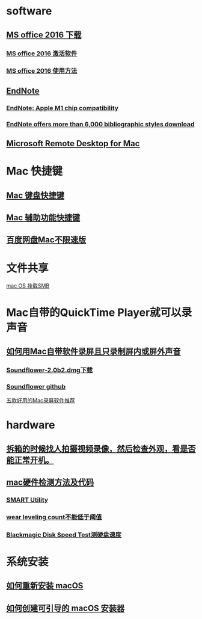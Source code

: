 # software
## [MS office 2016 下载](https://pan.baidu.com/s/1c1SRS7A)
### [MS office 2016 激活软件](https://beyondthe.top/soft/Office%20for%20Mac%202016%20License%20Installer.pkg)
### [MS office 2016 使用方法](http://www.chinamac.com/download/mac7059.html)

## [EndNote](http://libdb.csu.edu.cn/resdetail?rid=ENDNOTE)

### [EndNote: Apple M1 chip compatibility](https://support.clarivate.com/Endnote/s/article/EndNote-Apple-M1-chip-compatibility?language=en_US)

### [EndNote offers more than 6,000 bibliographic styles download](https://endnote.com/downloads/styles/)

## [Microsoft Remote Desktop for Mac](https://install.appcenter.ms/orgs/rdmacios-k2vy/apps/microsoft-remote-desktop-for-mac/distribution_groups/all-users-of-microsoft-remote-desktop-for-mac)

# Mac 快捷键

## [Mac 键盘快捷键](https://support.apple.com/zh-cn/HT201236)

## [Mac 辅助功能快捷键](https://support.apple.com/zh-cn/HT204434)

## [百度网盘Mac不限速版](https://github.com/CodeTips/BaiduNetdiskPlugin-macOS)

# 文件共享

[mac OS 挂载SMB](https://www.jianshu.com/p/4f785ae6c29c)


# Mac自带的QuickTime Player就可以录声音
## [如何用Mac自带软件录屏且只录制屏内或屏外声音](https://www.jianshu.com/p/a8600e490be4)
### [Soundflower-2.0b2.dmg下载](https://beyondthe.top/soft/Soundflower-2.0b2.dmg)
### [Soundflower github](https://github.com/mattingalls/Soundflower/releases)

[五款好用的Mac录屏软件推荐](http://baijiahao.baidu.com/s?id=1602506514171503088&wfr=spider&for=pc)


# hardware
## [拆箱的时候找人拍摄视频录像，然后检查外观，看是否能正常开机。]()
## [mac硬件检测方法及代码](https://support.apple.com/zh-cn/HT203747)
### [SMART Utility](https://beyondthe.top/soft/smartutility326.zip)
### [wear leveling count不能低于阈值](https://discussions.apple.com/thread/3546179?page=1)
### [Blackmagic Disk Speed Test测硬盘速度](https://apps.apple.com/cn/app/blackmagic-disk-speed-test/id425264550?mt=12)

# 系统安装

## [如何重新安装 macOS](https://support.apple.com/zh-cn/HT204904)

## [如何创建可引导的 macOS 安装器](https://support.apple.com/zh-cn/HT201372)
